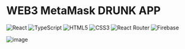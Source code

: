 # WEB3 MetaMask DRUNK APP

![React](https://img.shields.io/badge/react-%2320232a.svg?style=for-the-badge&logo=react&logoColor=%2361DAFB) <img alt="TypeScript" src="https://img.shields.io/badge/-TypeScript-3178C6?style=for-the-badge&logo=TypeScript&logoColor=white" />  ![HTML5](https://img.shields.io/badge/html5-%23E34F26.svg?style=for-the-badge&logo=html5&logoColor=white) ![CSS3](https://img.shields.io/badge/css3-%231572B6.svg?style=for-the-badge&logo=css3&logoColor=white)
<img alt="React Router" src="https://img.shields.io/badge/-React%20Router-CA4245?style=for-the-badge&logo=React%20Router&logoColor=white" />  ![Firebase](https://img.shields.io/badge/firebase-%23039BE5.svg?style=for-the-badge&logo=firebase)



![image](https://user-images.githubusercontent.com/57043892/170369973-c8c8b452-300e-4a9a-b796-5ad4ad253e48.png) 


